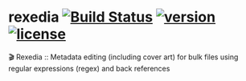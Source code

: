 # rexedia [![Build Status](https://travis-ci.com/Ktt-Development/rexedia.svg?branch=main)](https://travis-ci.com/Ktt-Development/rexedia) [![version](https://img.shields.io/github/v/release/Ktt-Development/rexedia&include_prereleases)](https://github.com/Ktt-Development/rexedia/releases) [![license](https://img.shields.io/github/license/Ktt-Development/rexedia)](https://github.com/Ktt-Development/rexedia/blob/main/LICENSE)

🎬 Rexedia :: Metadata editing (including cover art) for bulk files using regular expressions (regex) and back references
